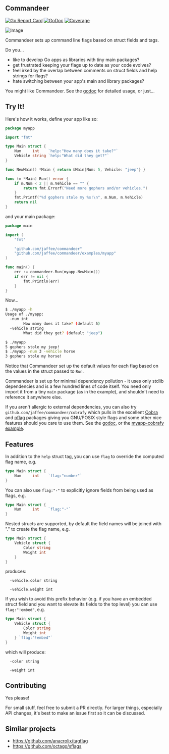 ## Commandeer
[![Go Report Card](https://goreportcard.com/badge/github.com/jaffee/commandeer)](https://goreportcard.com/report/github.com/jaffee/commandeer)
[![GoDoc](https://godoc.org/github.com/jaffee/commandeer?status.svg)](https://godoc.org/github.com/jaffee/commandeer)
[![Coverage](http://gocover.io/_badge/github.com/jaffee/commandeer)](https://gocover.io/github.com/jaffee/commandeer)

![Image](https://i.imgur.com/y6GmOGE.png)

Commandeer sets up command line flags based on struct fields and tags.

Do you...
 * like to develop Go apps as libraries with tiny main packages?
 * get frustrated keeping your flags up to date as your code evolves?
 * feel irked by the overlap between comments on struct fields and help strings for flags?
 * hate switching between your app's main and library packages?

You might like Commandeer. See the [godoc](https://godoc.org/github.com/jaffee/commandeer) for detailed usage, or just...

## Try It!
Here's how it works, define your app like so:
```go
package myapp

import "fmt"

type Main struct {
	Num     int    `help:"How many does it take?"`
	Vehicle string `help:"What did they get?"`
}

func NewMain() *Main { return &Main{Num: 5, Vehicle: "jeep"} }

func (m *Main) Run() error {
	if m.Num < 2 || m.Vehicle == "" {
		return fmt.Errorf("Need more gophers and/or vehicles.")
	}
	fmt.Printf("%d gophers stole my %s!\n", m.Num, m.Vehicle)
	return nil
}
```

and your main package:
```go
package main

import (
	"fmt"

	"github.com/jaffee/commandeer"
	"github.com/jaffee/commandeer/examples/myapp"
)

func main() {
	err := commandeer.Run(myapp.NewMain())
	if err != nil {
		fmt.Println(err)
	}
}
```

Now...
```bash
$ ./myapp -h
Usage of ./myapp:
  -num int
    	How many does it take? (default 5)
  -vehicle string
    	What did they get? (default "jeep")

$ ./myapp
5 gophers stole my jeep!
$ ./myapp -num 3 -vehicle horse
3 gophers stole my horse!
```

Notice that Commandeer set up the default values for each flag based on the
values in the struct passed to `Run`.

Commandeer is set up for minimal dependency pollution - it uses only stdlib
dependencies and is a few hundred lines of code itself. You need only import it
from a tiny `main` package (as in the example), and shouldn't need to reference
it anywhere else.

If you aren't allergic to external dependencies, you can also try
`github.com/jaffee/commandeer/cobrafy` which pulls in the excellent [Cobra](https://github.com/spf13/cobra) and
[pflag](https://github.com/spf13/pflag) packages giving you GNU/POSIX style flags and some other nice features
should you care to use them. See the [godoc](https://godoc.org/github.com/jaffee/commandeer/cobrafy), or the [myapp-cobrafy example](https://github.com/jaffee/commandeer/blob/master/examples/myapp/cmd/myapp-cobrafy/main.go).

## Features
In addition to the `help` struct tag, you can use `flag` to override the computed flag name, e.g.

```go
type Main struct {
	Num     int    `flag:"number"`
}
```

You can also use `flag:"-"` to explicitly ignore fields from being used as flags, e.g.
```go
type Main struct {
	Num     int    `flag:"-"`
}
```

Nested structs are supported, by default the field names will be joined with "." to create the flag name, e.g.

```go
type Main struct {
	Vehicle struct {
		Color string
		Weight int
	}
}
```

produces:

```
  -vehicle.color string
    	
  -vehicle.weight int
```

If you wish to avoid this prefix behavior (e.g. if you have an embedded struct field and you want to elevate its fields to the top level) you can use `flag:"!embed"`, e.g.

```go
type Main struct {
	Vehicle struct {
		Color string
		Weight int
	} `flag:"!embed"`
}
```

which will produce:
```
  -color string
    	
  -weight int
```


## Contributing
Yes please!

For small stuff, feel free to submit a PR directly. For larger things,
especially API changes, it's best to make an issue first so it can be discussed.

## Similar projects

 * https://github.com/anacrolix/tagflag
 * https://github.com/octago/sflags
